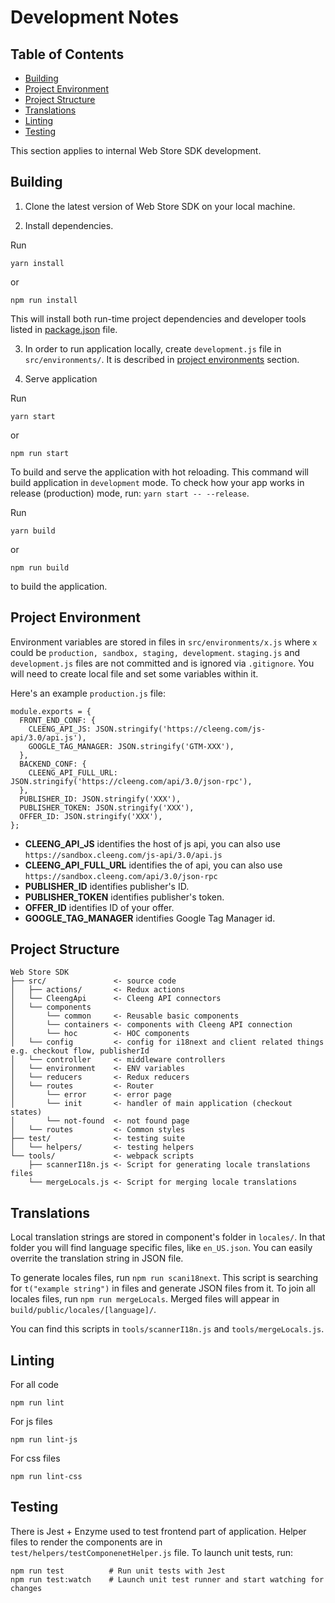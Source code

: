 # Development Notes

## Table of Contents

- [Building](#building)
- [Project Environment](#project-environment)
- [Project Structure](#project-structure)
- [Translations](#translations)
- [Linting](#linting)
- [Testing](#testing)

This section applies to internal Web Store SDK development.

## Building

1.  Clone the latest version of Web Store SDK on your local machine.

2.  Install dependencies.

Run

```
yarn install
```

or

```
npm run install
```

This will install both run-time project dependencies and developer tools listed
in [package.json](../package.json) file.

3. In order to run application locally, create `development.js` file in `src/environments/`. It is described in [project environments](DEVELOPMENT.md#project-environment) section.

4. Serve application

Run

```
yarn start
```

or

```
npm run start
```

To build and serve the application with hot reloading. This command will build application in `development` mode. To check how your app works in release
(production) mode, run: `yarn start -- --release`.

Run

```
yarn build
```

or

```
npm run build
```

to build the application.

## Project Environment

Environment variables are stored in files in `src/environments/x.js` where `x` could be `production, sandbox, staging, development`. `staging.js` and `development.js` files are not committed and is ignored via `.gitignore`. You will need to create local file and set some variables within it.

Here's an example `production.js` file:

```
module.exports = {
  FRONT_END_CONF: {
    CLEENG_API_JS: JSON.stringify('https://cleeng.com/js-api/3.0/api.js'),
    GOOGLE_TAG_MANAGER: JSON.stringify('GTM-XXX'),
  },
  BACKEND_CONF: {
    CLEENG_API_FULL_URL: JSON.stringify('https://cleeng.com/api/3.0/json-rpc'),
  },
  PUBLISHER_ID: JSON.stringify('XXX'),
  PUBLISHER_TOKEN: JSON.stringify('XXX'),
  OFFER_ID: JSON.stringify('XXX'),
};
```

- **CLEENG_API_JS** identifies the host of js api, you can also use `https://sandbox.cleeng.com/js-api/3.0/api.js`
- **CLEENG_API_FULL_URL** identifies the of api, you can also use `https://sandbox.cleeng.com/api/3.0/json-rpc`
- **PUBLISHER_ID** identifies publisher's ID.
- **PUBLISHER_TOKEN** identifies publisher's token.
- **OFFER_ID** identifies ID of your offer.
- **GOOGLE_TAG_MANAGER** identifies Google Tag Manager id.

## Project Structure

```
Web Store SDK
├── src/               <- source code
│   ├── actions/       <- Redux actions
│   └── CleengApi      <- Cleeng API connectors
│   └── components
│       └── common     <- Reusable basic components
│       └── containers <- components with Cleeng API connection
│       └── hoc        <- HOC components
│   └── config         <- config for i18next and client related things e.g. checkout flow, publisherId
│   └── controller     <- middleware controllers
│   └── environment    <- ENV variables
│   └── reducers       <- Redux reducers
│   └── routes         <- Router
│       └── error      <- error page
│       └── init       <- handler of main application (checkout states)
│       └── not-found  <- not found page
│   └── routes         <- Common styles
├── test/              <- testing suite
│   └── helpers/       <- testing helpers
└── tools/             <- webpack scripts
    ├── scannerI18n.js <- Script for generating locale translations files
    └── mergeLocals.js <- Script for merging locale translations
```

## Translations

Local translation strings are stored in component's folder in `locales/`. In that folder you will find language specific files, like `en_US.json`. You can easily overrite the translation string in JSON file.

To generate locales files, run `npm run scani18next`. This script is searching for `t("example string")` in files and generate JSON files from it. To join all locales files, run `npm run mergeLocals`. Merged files will appear in `build/public/locales/[language]/`.

You can find this scripts in `tools/scannerI18n.js` and `tools/mergeLocals.js`.

## Linting

For all code

```
npm run lint
```

For js files

```
npm run lint-js
```

For css files

```
npm run lint-css
```

## Testing

There is Jest + Enzyme used to test frontend part of application. Helper files to render the components are in `test/helpers/testComponenetHelper.js` file.
To launch unit tests, run:

```
npm run test          # Run unit tests with Jest
npm run test:watch    # Launch unit test runner and start watching for changes
```
